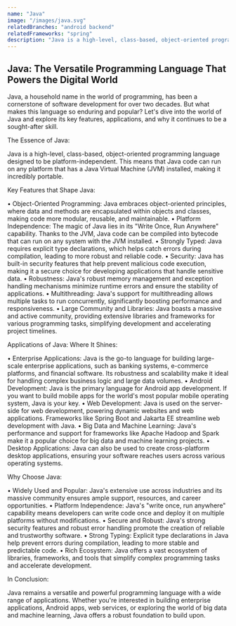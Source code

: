 ```yaml
---
name: "Java"
image: "/images/java.svg"
relatedBranches: "android backend"
relatedFrameworks: "spring"
description: "Java is a high-level, class-based, object-oriented programming language that is designed to be platform-independent. It was initially developed by Sun Microsystems (now Oracle) and released in 1995."
---
```

## Java: The Versatile Programming Language That Powers the Digital World

Java, a household name in the world of programming, has been a cornerstone of software development for over two decades. But what makes this language so enduring and popular? Let's dive into the world of Java and explore its key features, applications, and why it continues to be a sought-after skill.

The Essence of Java:

Java is a high-level, class-based, object-oriented programming language designed to be platform-independent. This means that Java code can run on any platform that has a Java Virtual Machine (JVM) installed, making it incredibly portable. 

Key Features that Shape Java:

• Object-Oriented Programming: Java embraces object-oriented principles, where data and methods are encapsulated within objects and classes, making code more modular, reusable, and maintainable. 
• Platform Independence: The magic of Java lies in its "Write Once, Run Anywhere" capability. Thanks to the JVM, Java code can be compiled into bytecode that can run on any system with the JVM installed.
• Strongly Typed: Java requires explicit type declarations, which helps catch errors during compilation, leading to more robust and reliable code. 
• Security: Java has built-in security features that help prevent malicious code execution, making it a secure choice for developing applications that handle sensitive data.
• Robustness: Java's robust memory management and exception handling mechanisms minimize runtime errors and ensure the stability of applications. 
• Multithreading: Java's support for multithreading allows multiple tasks to run concurrently, significantly boosting performance and responsiveness. 
• Large Community and Libraries: Java boasts a massive and active community, providing extensive libraries and frameworks for various programming tasks, simplifying development and accelerating project timelines.

Applications of Java: Where It Shines:

• Enterprise Applications: Java is the go-to language for building large-scale enterprise applications, such as banking systems, e-commerce platforms, and financial software. Its robustness and scalability make it ideal for handling complex business logic and large data volumes.
• Android Development: Java is the primary language for Android app development. If you want to build mobile apps for the world's most popular mobile operating system, Java is your key.
• Web Development: Java is used on the server-side for web development, powering dynamic websites and web applications. Frameworks like Spring Boot and Jakarta EE streamline web development with Java.
• Big Data and Machine Learning: Java's performance and support for frameworks like Apache Hadoop and Spark make it a popular choice for big data and machine learning projects.
• Desktop Applications: Java can also be used to create cross-platform desktop applications, ensuring your software reaches users across various operating systems.

Why Choose Java:

• Widely Used and Popular: Java's extensive use across industries and its massive community ensures ample support, resources, and career opportunities. 
• Platform Independence: Java's "write once, run anywhere" capability means developers can write code once and deploy it on multiple platforms without modifications.
• Secure and Robust: Java's strong security features and robust error handling promote the creation of reliable and trustworthy software.
• Strong Typing: Explicit type declarations in Java help prevent errors during compilation, leading to more stable and predictable code.
• Rich Ecosystem: Java offers a vast ecosystem of libraries, frameworks, and tools that simplify complex programming tasks and accelerate development.

In Conclusion:

Java remains a versatile and powerful programming language with a wide range of applications. Whether you're interested in building enterprise applications, Android apps, web services, or exploring the world of big data and machine learning, Java offers a robust foundation to build upon.
